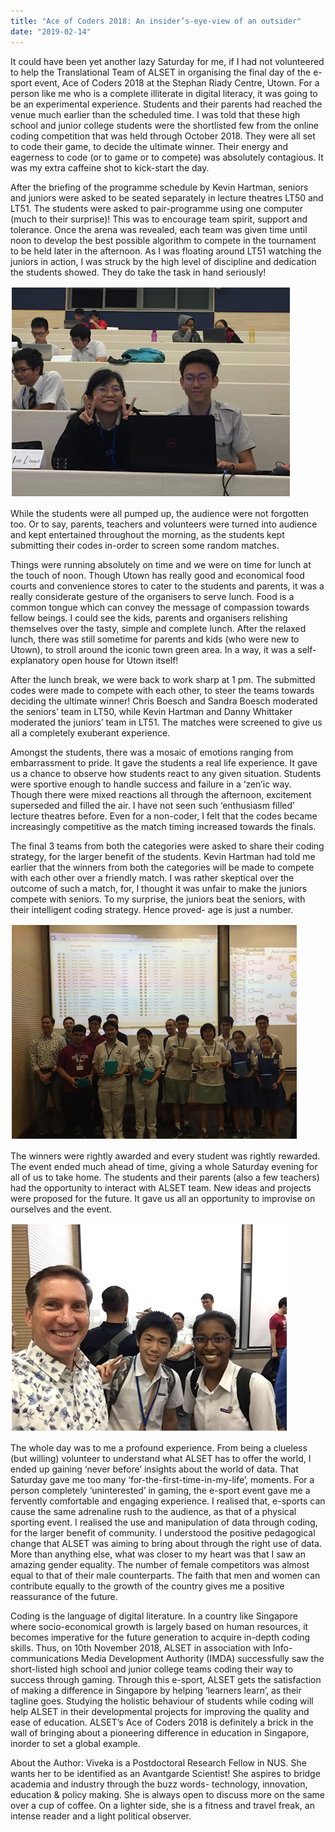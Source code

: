 ```yaml
---
title: "Ace of Coders 2018: An insider’s-eye-view of an outsider"
date: "2019-02-14"
---
```


It could have been yet another lazy Saturday for me, if I had not volunteered to help the Translational Team of ALSET in organising the final day of the e-sport event, Ace of Coders 2018 at the Stephan Riady Centre, Utown. For a person like me who is a complete illiterate in digital literacy, it was going to be an experimental experience. Students and their parents had reached the venue much earlier than the scheduled time. I was told that these high school and junior college students were the shortlisted few from the online coding competition that was held through October 2018. They were all set to code their game, to decide the ultimate winner. Their energy and eagerness to code (or to game or to compete) was absolutely contagious. It was my extra caffeine shot to kick-start the day.

After the briefing of the programme schedule by Kevin Hartman, seniors and juniors were asked to be seated separately in lecture theatres LT50 and LT51. The students were asked to pair-programme using one computer (much to their surprise)! This was to encourage team spirit, support and tolerance. Once the arena was revealed, each team was given time until noon to develop the best possible algorithm to compete in the tournament to be held later in the afternoon. As I was floating around LT51 watching the juniors in action, I was struck by the high level of discipline and dedication the students showed. They do take the task in hand seriously!

![students trying pair programming](./AOC2018image1.png "Pair-programming: Team spirit, support, mutual mentoring")

While the students were all pumped up, the audience were not forgotten too. Or to say, parents, teachers and volunteers were turned into audience and kept entertained throughout the morning, as the students kept submitting their codes in-order to screen some random matches.

Things were running absolutely on time and we were on time for lunch at the touch of noon. Though Utown has really good and economical food courts and convenience stores to cater to the students and parents, it was a really considerate gesture of the organisers to serve lunch. Food is a common tongue which can convey the message of compassion towards fellow beings. I could see the kids, parents and organisers relishing themselves over the tasty, simple and complete lunch. After the relaxed lunch, there was still sometime for parents and kids (who were new to Utown), to stroll around the iconic town green area. In a way, it was a self-explanatory open house for Utown itself!

After the lunch break, we were back to work sharp at 1 pm. The submitted codes were made to compete with each other, to steer the teams towards deciding the ultimate winner! Chris Boesch and Sandra Boesch moderated the seniors’ team in LT50, while Kevin Hartman and Danny Whittaker moderated the juniors’ team in LT51. The matches were screened to give us all a completely exuberant experience.

Amongst the students, there was a mosaic of emotions ranging from embarrassment to pride. It gave the students a real life experience. It gave us a chance to observe how students react to any given situation. Students were sportive enough to handle success and failure in a ‘zen’ic way. Though there were mixed reactions all through the afternoon, excitement superseded and filled the air. I have not seen such ‘enthusiasm filled’ lecture theatres before. Even for a non-coder, I felt that the codes became increasingly competitive as the match timing increased towards the finals.

The final 3 teams from both the categories were asked to share their coding strategy, for the larger benefit of the students. Kevin Hartman had told me earlier that the winners from both the categories will be made to compete with each other over a friendly match. I was rather skeptical over the outcome of such a match, for, I thought it was unfair to make the juniors compete with seniors. To my surprise, the juniors beat the seniors, with their intelligent coding strategy. Hence proved- age is just a number.

![students winning award picture](./AOC2018image2.png "Winners of Ace of Coders 2018: From 1200 to the final 12")

The winners were rightly awarded and every student was rightly rewarded. The event ended much ahead of time, giving a whole Saturday evening for all of us to take home. The students and their parents (also a few teachers) had the opportunity to interact with ALSET team. New ideas and projects were proposed for the future. It gave us all an opportunity to improvise on ourselves and the event.

![Selfie with Prof Boesch](./AOC2018image3.png "Celebrity moments: A selfie with our Deputy Director (Translational Team), Chris Boesch")

The whole day was to me a profound experience. From being a clueless (but willing) volunteer to understand what ALSET has to offer the world, I ended up gaining ‘never before’ insights about the world of data. That Saturday gave me too many ‘for-the-first-time-in-my-life’, moments. For a person completely ‘uninterested’ in gaming, the e-sport event gave me a fervently comfortable and engaging experience. I realised that, e-sports can cause the same adrenaline rush to the audience, as that of a physical sporting event. I realised the use and manipulation of data through coding, for the larger benefit of community. I understood the positive pedagogical change that ALSET was aiming to bring about through the right use of data. More than anything else, what was closer to my heart was that I saw an amazing gender equality. The number of female competitors was almost equal to that of their male counterparts. The faith that men and women can contribute equally to the growth of the country gives me a positive reassurance of the future.

Coding is the language of digital literature. In a country like Singapore where socio-economical growth is largely based on human resources, it becomes imperative for the future generation to acquire in-depth coding skills. Thus, on 10th November 2018, ALSET in association with Info-communications Media Development Authority (IMDA) successfully saw the short-listed high school and junior college teams coding their way to success through gaming. Through this e-sport, ALSET gets the satisfaction of making a difference in Singapore by helping ‘learners learn’, as their tagline goes. Studying the holistic behaviour of students while coding will help ALSET in their developmental projects for improving the quality and ease of education. ALSET’s Ace of Coders 2018 is definitely a brick in the wall of bringing about a pioneering difference in education in Singapore, inorder to set a global example.

About the Author: Viveka is a Postdoctoral Research Fellow in NUS. She wants her to be identified as an Avantgarde Scientist! She aspires to bridge academia and industry through the buzz words- technology, innovation, education & policy making. She is always open to discuss more on the same over a cup of coffee. On a lighter side, she is a fitness and travel freak, an intense reader and a light political observer.
